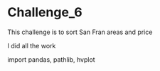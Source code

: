 # Challenge_6

This challenge is to sort San Fran areas and price

I did all the work

import pandas, pathlib, hvplot